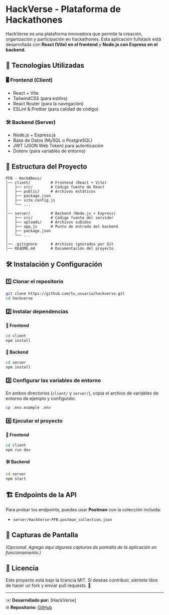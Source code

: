 # HackVerse - Plataforma de Hackathones

HackVerse es una plataforma innovadora que permite la creación, organización y participación en hackathones. Esta aplicación fullstack está desarrollada con **React (Vite) en el frontend** y **Node.js con Express en el backend**.

## 🚀 Tecnologías Utilizadas

### 🖥️ **Frontend (Client)**
  - React + Vite
  - TailwindCSS (para estilos)
  - React Router (para la navegación)
  - ESLint & Prettier (para calidad de código)

### 🛠 **Backend (Server)**
  - Node.js + Express.js
  - Base de Datos (MySQL o PostgreSQL)
  - JWT (JSON Web Token) para autenticación
  - Dotenv (para variables de entorno)

## 📂 Estructura del Proyecto

  ```
  PFB - HackABoss/
  │── client/         # Frontend (React + Vite)
  │   ├── src/        # Código fuente de React
  │   ├── public/     # Archivos estáticos
  │   ├── package.json
  │   ├── vite.config.js
  │   └── ...
  │
  │── server/         # Backend (Node.js + Express)
  │   ├── src/        # Código fuente del servidor
  │   ├── uploads/    # Archivos subidos
  │   ├── app.js      # Punto de entrada del backend
  │   ├── package.json
  │   └── ...
  │
  │── .gitignore      # Archivos ignorados por Git
  │── README.md       # Documentación del proyecto
  ```

## 🛠 Instalación y Configuración

### 1️⃣ **Clonar el repositorio**
  ```bash
  git clone https://github.com/tu_usuario/hackverse.git
  cd hackverse
  ```

### 2️⃣ **Instalar dependencias**
#### 📌 **Frontend**
  ```bash
  cd client
  npm install
  ```

#### 📌 **Backend**
  ```bash
  cd server
  npm install
  ```

### 3️⃣ **Configurar las variables de entorno**
En ambos directorios (`client/` y `server/`), copia el archivo de variables de entorno de ejemplo y configúralo:
  ```bash
  cp .env.example .env
  ```

### 4️⃣ **Ejecutar el proyecto**
#### 🚀 **Frontend**
  ```bash
  cd client
  npm run dev
  ```
#### 🛠 **Backend**
  ```bash
  cd server
  npm start
  ```

## 🏗️ Endpoints de la API
Para probar los endpoints, puedes usar **Postman** con la colección incluida:
  - `server/HackVerse-PFB.postman_collection.json`

## 📸 Capturas de Pantalla
*(Opcional: Agrega aquí algunas capturas de pantalla de la aplicación en funcionamiento.)*

## 📄 Licencia
Este proyecto está bajo la licencia MIT. Si deseas contribuir, siéntete libre de hacer un fork y enviar pull requests. 💜

---
✉️ **Desarrollado por:** [HackVerse]  
🌐 **Repositorio:** [GitHub](https://github.com/ezequielzaquiere/hackatonPFB41rt)

